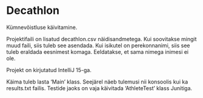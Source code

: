 # Decathlon

Kümnevõistluse käivitamine.



Projektifaili on lisatud decathlon.csv näidisandmetega. Kui soovitakse mingit muud faili, siis tuleb see asendada.
Kui isikutel on perekonnanimi, siis see tuleb eraldada eesnimest komaga.
Eeldatakse, et sama nimega inimesi ei ole.

Projekt on kirjutatud IntelliJ 15-ga.

Käima tuleb lasta ‘Main’ klass. Seejärel näeb tulemusi nii konsoolis kui ka results.txt failis. Testide jaoks on vaja käivitada ‘AthleteTest’ klass Junitiga.



